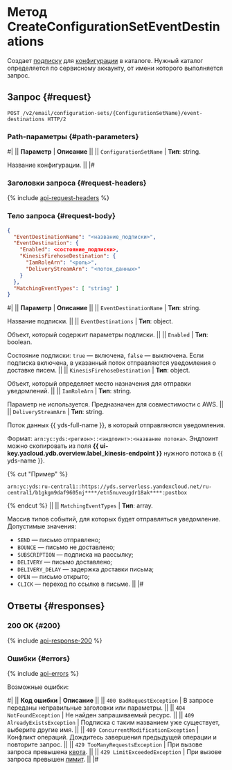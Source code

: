 # Метод CreateConfigurationSetEventDestinations

Создает [подписку](../../concepts/glossary.md#subscription) для [конфигурации](../../concepts/glossary.md#configuration) в каталоге. Нужный каталог определяется по сервисному аккаунту, от имени которого выполняется запрос.

## Запрос {#request}

```http
POST /v2/email/configuration-sets/{ConfigurationSetName}/event-destinations HTTP/2
```

### Path-параметры {#path-parameters}

#|
|| **Параметр** | **Описание** ||
|| `ConfigurationSetName` | **Тип**: string.

Название конфигурации. ||
|#

### Заголовки запроса {#request-headers}

{% include [api-request-headers](../../../_includes/postbox/api-request-headers.md) %}

### Тело запроса {#request-body}

```json
{
  "EventDestinationName": "<название_подписки>",
  "EventDestination": {
    "Enabled": <состояние_подписки>,
    "KinesisFirehoseDestination": {
      "IamRoleArn": "<роль>",
      "DeliveryStreamArn": "<поток_данных>"
    }
  },
  "MatchingEventTypes": [ "string" ]
}
```

#|
|| **Параметр** | **Описание** ||
|| `EventDestinationName` | **Тип**: string.

Название подписки. ||
|| `EventDestinations` | **Тип**: object.

Объект, который содержит параметры подписки. ||
|| `Enabled` | **Тип**: boolean.

Состояние подписки: `true` — включена, `false` — выключена. Если подписка включена, в указанный поток отправляются уведомления о доставке писем. ||
|| `KinesisFirehoseDestination` | **Тип**: object.

Объект, который определяет место назначения для отправки уведомлений. ||
|| `IamRoleArn` | **Тип**: string.

Параметр не используется. Предназначен для совместимости с AWS. ||
|| `DeliveryStreamArn` | **Тип**: string.

Поток данных {{ yds-full-name }}, в который отправляются уведомления.

Формат: `arn:yc:yds:<регион>::<эндпоинт>:<название потока>`. Эндпоинт можно скопировать из поля **{{ ui-key.yacloud.ydb.overview.label_kinesis-endpoint }}** нужного потока в {{ yds-name }}.

{% cut "Пример" %}

`arn:yc:yds:ru-central1::https://yds.serverless.yandexcloud.net/ru-central1/b1gkgm9daf9605nj****/etn5nuveugdr18ak****:postbox`

{% endcut %} ||
|| `MatchingEventTypes` | **Тип**: array.

Массив типов событий, для которых будет отправляться уведомление. Допустимые значения:
- `SEND` — письмо отправлено;
- `BOUNCE` — письмо не доставлено;
- `SUBSCRIPTION` — подписка на рассылку;
- `DELIVERY` — письмо доставлено;
- `DELIVERY_DELAY` — задержка доставки письма;
- `OPEN` — письмо открыто;
- `CLICK` — переход по ссылке в письме.
||
|#

## Ответы {#responses}

### 200 OK {#200}

{% include [api-response-200](../../../_includes/postbox/api-response-200.md) %}

### Ошибки {#errors}

{% include [api-errors](../../../_includes/postbox/api-errors.md) %}

Возможные ошибки:

#|
|| **Код ошибки** | **Описание** ||
|| `400 BadRequestException` | В запросе переданы неправильные заголовки или параметры. ||
|| `404 NotFoundException` | Не найден запрашиваемый ресурс. ||
|| `409 AlreadyExistsException` | Подписка с таким названием уже существует, выберите другие имя. ||
|| `409 ConcurrentModificationException` | Конфликт операций. Дождитесь завершения предыдущей операции и повторите запрос. ||
|| `429 TooManyRequestsException` | При вызове запроса превышена [квота](../../concepts/limits.md#postbox-quotas). ||
|| `429 LimitExceededException` | При вызове запроса превышен [лимит](../../concepts/limits.md). ||
|#
